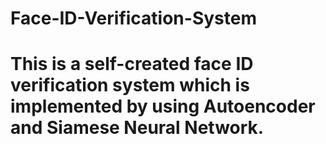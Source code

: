 # Face-ID-Verification-System
# This is a self-created face ID verification system which is implemented by using Autoencoder and Siamese Neural Network.
